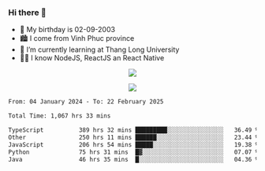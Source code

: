 ### Hi there 👋
- 🎂 My birthday is 02-09-2003
- 🏙️ I come from Vinh Phuc province
- 🌱 I’m currently learning at Thang Long University
- 🧑‍💻 I know NodeJS, ReactJS an React Native
<p align="center"><img src="https://github-readme-stats.vercel.app/api?username=tmquang0209&show_icons=true&theme=gradient"></p>
<p align="center"><img src="https://github-readme-stats.vercel.app/api/top-langs/?username=tmquang0209&hide=scss,css&langs_count=10"></p>
<!--START_SECTION:waka-->

```txt
From: 04 January 2024 - To: 22 February 2025

Total Time: 1,067 hrs 33 mins

TypeScript          389 hrs 32 mins █████████░░░░░░░░░░░░░░░░   36.49 %
Other               250 hrs 11 mins ██████░░░░░░░░░░░░░░░░░░░   23.44 %
JavaScript          206 hrs 54 mins █████░░░░░░░░░░░░░░░░░░░░   19.38 %
Python              75 hrs 31 mins  █▓░░░░░░░░░░░░░░░░░░░░░░░   07.07 %
Java                46 hrs 35 mins  █░░░░░░░░░░░░░░░░░░░░░░░░   04.36 %
```

<!--END_SECTION:waka-->
